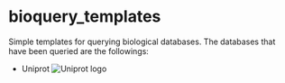 # bioquery_templates
 Simple templates for querying biological databases.
The databases that have been queried are the followings:
- Uniprot
![Uniprot logo](https://www.uniprot.org/images/logos/Logo_medium.png)
